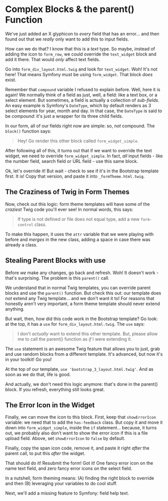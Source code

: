 # Complex Blocks & the parent() Function

We've just added an X glyphicon to *every* field that has an error... and then found
out that we *really* only want to add this to input fields.

How can we do that? I know that this is a *text* type. So maybe, instead of adding
the icon to `form_row`, we could override the `text_widget` block and add it there.
That would *only* affect text fields.

Go into `form_div_layout.html.twig` and look for `text_widget`. Woh! It's not here!
That means Symfony must be using `form_widget`. That block *does* exist.

Remember that `compound` variable I refused to explain before. Well, here it is again!
We normally think of a field as just, well, a field: like a text box, or a select
element. But sometimes, a field is actually a collection of *sub-fields*. An easy
example is Symfony's `DateType`, which by default renders as 3 select elements for
year, month and day. In that case, the `DateType` is said to be *compound*: it's
just a wrapper for its three child fields.

In our form, all of our fields right now are simple: so, *not* compound. The `block()`
function says:

> Hey! Go render this other block called `form_widget_simple`.

After following all of this, it turns out that if we want to override the text widget,
we need to override `form_widget_simple`. In fact, *all* input fields - like the number
field, search field or URL field - use this same block.

Ok, let's override it! But wait - check to see if it's in the Bootstrap template first.
It is! Copy that version, and paste it into `_formTheme.html.twig`.

## The Craziness of Twig in Form Themes

Now, check out this logic: form theme templates will have some of the *craziest*
Twig code you'll ever see! In normal words, this says:

> If type is not defined or file does not equal type, add a new `form-control` class.

To make this happen, it uses the `attr` variable that we were playing with before
and *merges* in the new class, adding a space in case there was already a class.

## Stealing Parent Blocks with use

Before *we* make any changes, go back and refresh. Woh! It doesn't work - that's
surprising. The problem is this `parent()` call.

We understand that in normal Twig templates, you can override parent blocks and use
the `parent()` function. But check this out: our template does *not* extend any Twig
template... and we don't want it to! For reasons that honestly aren't very important,
a form theme template should never extend anything.

But wait, then, how did this code work in the Bootstrap template? Go look: at the
top, it has a `use` for `form_div_layout.html.twig`. The `use` says:

> I don't *actually* want to extend this other template. But, please allow me
> to call the parent() function as *if* I were extending it.

The `use` statement is an awesome Twig feature that allows you to just, grab and
use random blocks from a different template. It's advanced, but now it's in your
toolkit! Go you!

At the top of our template, `use 'bootstrap_3_layout.html.twig'`. And as soon as
we do that, life is good.

And actually, we don't need this logic anymore: that's done in the parent() block.
If you refresh, everything still looks great.

## The Error Icon in the Widget

Finally, we can move the icon to this block. First, keep that `showErrorIcon` variable:
we need that to add the `has-feedback` class. But copy it and move it down into
`form_widget_simple`, inside the `if` statement... because, it turns out, we probably
also don't want to show the error icon if this is a file upload field. Above, set
`showErrorIcon` to `false` by default.

Finally, copy the span icon code, remove it, and paste it right *after* the parent
call, to put this *after* the widget.

That should do it! Resubmit the form! Got it! One fancy error icon on the name text
field, and zero fancy error icons on the select field.

In a nutshell, form theming means: (A) finding the right block to override and then
(B) leveraging your variables to do cool stuff.

Next, we'll add a missing feature to Symfony: field help text.
